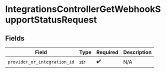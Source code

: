 # IntegrationsControllerGetWebhookSupportStatusRequest


## Fields

| Field                        | Type                         | Required                     | Description                  |
| ---------------------------- | ---------------------------- | ---------------------------- | ---------------------------- |
| `provider_or_integration_id` | *str*                        | :heavy_check_mark:           | N/A                          |
